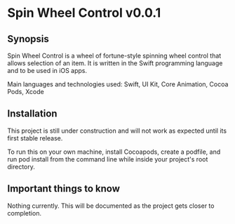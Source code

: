 # Spin Wheel Control v0.0.1

## Synopsis

Spin Wheel Control is a wheel of fortune-style spinning wheel control that allows selection of an item. It is written in the Swift programming language and to be used in iOS apps.

Main languages and technologies used: Swift, UI Kit, Core Animation, Cocoa Pods, Xcode


## Installation 

This project is still under construction and will not work as expected until its first stable release.

To run this on your own machine, install Cocoapods, create a podfile, and run pod install from the command line while inside your project's root directory.


## Important things to know

Nothing currently.  This will be documented as the project gets closer to completion.
